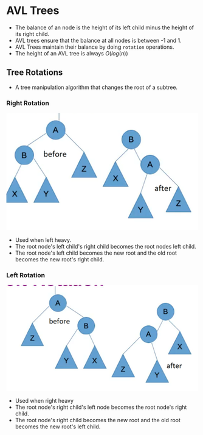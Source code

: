 # AVL Trees

* The balance of an node is the height of its left child minus the height of its right child.
* AVL trees ensure that the balance at all nodes is between -1 and 1.
* AVL Trees maintain their balance by doing `rotation` operations.
* The height of an AVL tree is always $O(log(n))$

## Tree Rotations
* A tree manipulation algorithm that changes the root of a subtree.

### Right Rotation
![Right Rotation](../img/right_rotation.png)
* Used when left heavy.
* The root node's left child's right child becomes the root nodes left child.
* The root node's left child becomes the new root and the old root becomes the new root's right child.

### Left Rotation
![Left Rotation](../img/left_rotation.png)
* Used when right heavy
* The root node's right child's left node becomes the root node's right child.
* The root node's right child becomes the new root and the old root becomes the new root's left child.
